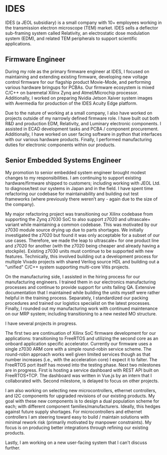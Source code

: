 # IDES

IDES (a JEOL subsidiary) is a small company with 10+ employees working in the transmission electron microscope (TEM) market. IDES sells a deflector sub-framing system called Relativity, an electrostatic dose modulation system (EDM), and related TEM peripherals to support scientific applications. 

## Firmware Engineer

During my role as the primary firmware engineer at IDES, I focused on maintaining and extending existing firmware, developing new voltage control firmware for our flagship product Movie-Mode, and performing various hardware bringups for PCBAs. Our firmware ecosystem is mixed C/C++ on baremetal Xilinx Zynq and Atmel/Microchip processor. Additionally, I worked on preparing Nvidia Jetson Xaiver system images with Avermedia for production of the IDES Acuity Edge platform.

Due to the nature of working at a small company, I also have worked on projects outside of my narrowly defined firmware role. I have built out both R&D and production EDM, Relativity, and Luminary electronic components. I assisted in ECAD development tasks and PCBA / component procurement. Additionally, I have worked on user facing software in python that interfaces with our various hardware products. Finally, I performed manufacturing duties for electronic components within our products.

## Senior Embedded Systems Engineer

My promotion to senior embedded system engineer brought modest changes to my responsibilities. I am continuing to support existing hardware/firmware shipped to customers; including working with JEOL Ltd. to diagnose/test our systems in Japan and in the field. I have spent time refactoring our codebase for maintainability and building out test frameworks (where previously there weren’t any - again due to the size of the company). 

My major refactoring project was transitioning our Xilinx codebase from supporting the Zynq z7030 SoC to also support z7020 and ultrascale+ variant while maintaining a common codebase. This was motivated by our z7030 module source drying up due to parts shortages. We initially investigated the z7020 but found it was only acceptable for a subset of our use cases. Therefore, we made the leap to ultrascale+ for one product line and z7020 for another (with the z7020 being cheaper and already having a stockpile). Existing z7030 units must continue to be supported with new features. Technically, this involved building out a development process for multiple Vivado projects with shared Verilog source HDL and building out a "unified" C/C++ system supporting multi-core Vitis projects.

On the manufacturing side, I assisted in the hiring process for our manufacturing engineers. I trained them in our electronics manufacturing processes and continue to provide support for units failing QA. Extensive documentation that I maintained while building the units myself were rather helpful in the training process. Separately, I standardized our packing procedures and trained our logistics specialist on the latest processes. Finally, I rounded out my manufacturing work with continued maintenance on our MRP system; including transitioning to a new nested MO structure.

I have several projects in progress. 

The first two are continuation of Xilinx SoC firmware development for our applications: transitioning to FreeRTOS and utilizing the second core as an onboard application specific accelerator. Currently our firmware uses a single z7030 ARM core with a simple round-robin service scheme. The round-robin approach works well given limited services though as that number increases (i.e., with the acceleration core) I expect it to falter. The FreeRTOS port itself has moved into the testing phase. Next two milestones are in progress. First is hosting a service dashboard with REST API built on FreeRTOS+TCP. The dashboard was written in Vue.js by an intern that I collaborated with. Second milestone, is delayed to focus on other projects.

I am also working on selecting new microcontrollers, ethernet controllers, and I2C components for upgraded revisions of our existing products. My goal with these new components is to design a dual population scheme for each; with different component families/manufacturers. Ideally, this hedges against future supply shortages. For microcontrollers and ethernet controllers I am steering toward easy to build / maintain solutions with minimal rework risk (primarily motivated by manpower constraints).  My focus is on producing better integrations through refining our existing products.

Lastly, I am working on a new user-facing system that I can't discuss further.
